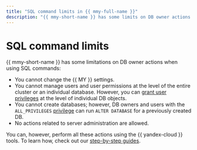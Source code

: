 ```yaml
---
title: "SQL command limits in {{ mmy-full-name }}"
description: "{{ mmy-short-name }} has some limits on DB owner actions when using SQL commands."
---
```


# SQL command limits

{{ mmy-short-name }} has some limitations on DB owner actions when using SQL commands:

* You cannot change the {{ MY }} settings.
* You cannot manage users and user permissions at the level of the entire cluster or an individual database. However, you can [grant user privileges](./../operations/grant.md) at the level of individual DB objects.
* You cannot create databases; however, DB owners and users with the `ALL_PRIVILEGES` [privilege](user-rights.md#db-privileges) can run `ALTER DATABASE` for a previously created DB.
* No actions related to server administration are allowed.

You can, however, perform all these actions using the {{ yandex-cloud }} tools. To learn how, check out our [step-by-step guides](../operations/index.md).
